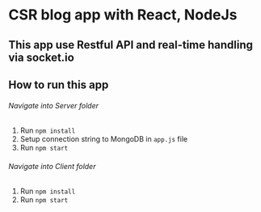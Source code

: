 # CSR blog app with React, NodeJs

## This app use Restful API and real-time handling via socket.io

## How to run this app

###### Navigate into Server folder
1. Run ```npm install```
2. Setup connection string to MongoDB in `app.js` file
3. Run ``` npm start ```

###### Navigate into Client folder
1. Run ```npm install```
2. Run ``` npm start ```
